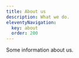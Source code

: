```yaml
---
title: About us
description: What we do.
eleventyNavigation:
  key: about
  order: 200
---
```


Some information about us.
